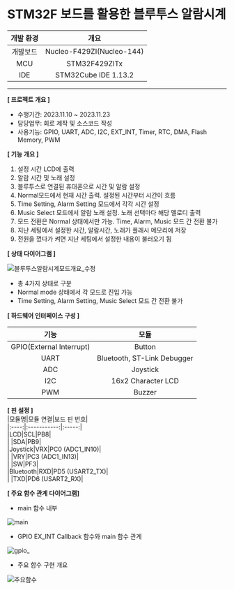 # STM32F 보드를 활용한 블루투스 알람시계  

|개발 환경|개요|  
|:-------:|:---:|
|개발보드|Nucleo-F429ZI(Nucleo-144)|  
|MCU|STM32F429ZITx|  
|IDE|STM32Cube IDE 1.13.2|  
  
  ----  

**[ 프로젝트 개요 ]**

- 수행기간: 2023.11.10 ~ 2023.11.23  
- 담당업무: 회로 제작 및 소스코드 작성   
- 사용기능: GPIO, UART, ADC, I2C, EXT_INT, Timer, RTC, DMA, Flash Memory, PWM    

**[ 기능 개요 ]**  
1.	설정 시간 LCD에 출력
2.	알람 시간 및 노래 설정
3.	블루투스로 연결된 휴대폰으로 시간 및 알람 설정
4.	Normal모드에서 현재 시간 출력. 설정된 시간부터 시간이 흐름 
5.	Time Setting, Alarm Setting 모드에서 각각 시간 설정
6.	Music Select 모드에서 알람 노래 설정. 노래 선택마다 해당 멜로디 출력
7.	모드 전환은 Normal 상태에서만 가능. Time, Alarm, Music 모드 간 전환 불가
8.	지난 세팅에서 설정한 시간, 알람시간, 노래가 플래시 메모리에 저장
9.	전원을 껐다가 켜면 지난 세팅에서 설정한 내용이 불러오기 됨 
  

**[ 상태 다이어그램 ]**  

![블루투스알람시계모드개요_수정](https://github.com/Minhee713/mini-projects-with-stm32f429/assets/127821647/90fe46db-e774-40d7-8b3e-0e7661130e03)  
- 총 4가지 상태로 구분  
- Normal mode 상태에서 각 모드로 진입 가능  
- Time Setting, Alarm Setting, Music Select 모드 간 전환 불가  

**[ 하드웨어 인터페이스 구성 ]**  

|기능|모듈|  
|:--:|:--:|  
|GPIO(External Interrupt)|Button|  
|UART|Bluetooth, ST-Link Debugger|  
|ADC|Joystick|  
|I2C|16x2 Character LCD|  
|PWM|Buzzer|   

**[ 핀 설정 ]**  
|모듈명|모듈 연결|보드 핀 번호|  
|:----:|:-----------:|:-----:|  
|LCD|SCL|PB8|    
| |SDA|PB9|  
|Joystick|VRX|PC0 (ADC1_IN10)|  
| |VRY|PC3 (ADC1_IN13)|  
| |SW|PF3|  
|Bluetooth|RXD|PD5 (USART2_TX)|  
| |TXD|PD6 (USART2_RX)|  

**[ 주요 함수 관계 다이어그램]**  

- main 함수 내부  

![main](https://github.com/Minhee713/mini-projects-with-stm32f429/assets/127821647/2142e40f-07df-40cc-9e02-a9407663c678)  

- GPIO EX_INT Callback 함수와 main 함수 관계    

![gpio_](https://github.com/Minhee713/mini-projects-with-stm32f429/assets/127821647/4282b769-303b-4f63-824e-d0fb0ca4bed1)  

- 주요 함수 구현 개요    

![주요함수](https://github.com/Minhee713/mini-projects-with-stm32f429/assets/127821647/3ee429b0-aa42-4ca1-b039-6b31f5ac68a4)


